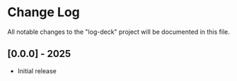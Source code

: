 # Change Log

All notable changes to the "log-deck" project will be documented in this file.

## [0.0.0] - 2025

- Initial release
